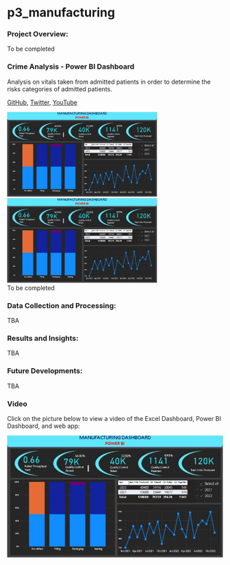 # p3_manufacturing

<!DOCTYPE html>
<html>
  <head>
    <title>Pretty</title>
  </head>
  <style>
  .container {
  display: grid;
  grid-template-columns:20% 20% 20%;
  align-items: center;

}
  </style>
  <body>
    


<h3>Project Overview:</h3> 
To be completed  

<br>
<section> 
   <h3> Crime Analysis - Power BI Dashboard </h3>
    <p> Analysis on vitals taken from admitted patients in order to determine the risks categories of admitted patients. </p>
    <p>
        <a href="https://github.com/auds-hobbies/p3_manufacturing" target="_blank"> GitHub</a>,
        <a href="https://www.youtube.com" target="_blank"> Twitter</a>,
        <a href="https://www.youtube.com" target="_blank"> YouTube</a>
    </p>
    <div style="width: 350 px; float: left; height: 350 px;">
        <!-- Content for the brown div goes here -->
         <img src="https://github.com/auds-hobbies/p3_manufacturing/blob/main/Screenshot%20manufacturing1.png?raw=true"  width = "350"  />
        <img src="https://github.com/auds-hobbies/p3_manufacturing/blob/main/Screenshot%20manufacturing1.png?raw=true"  width = "350"  />
    </div> 
</section> 

To be completed

<h3>Data Collection and Processing:</h3>
TBA 


<h3>Results and Insights:</h3>
TBA

<h3>Future Developments:</h3>
TBA 


### Video 
Click on the picture below to view a video of the Excel Dashboard, Power BI Dashboard, and web app:

[![Watch the video](https://github.com/auds-hobbies/p3_manufacturing/blob/main/Screenshot%20manufacturing1.png)](https://youtu.be/pFVV-cahsBc) 

</body>
</html> 

